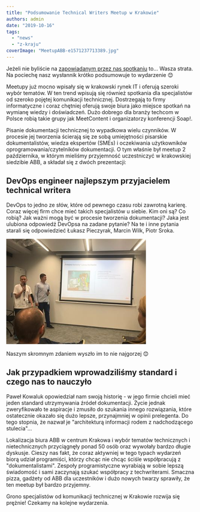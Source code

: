 ```yaml
---
title: "Podsumowanie Technical Writers Meetup w Krakowie"
authors: admin
date: "2019-10-16"
tags:
  - "news"
  - "z-kraju"
coverImage: "MeetupABB-e1571237713389.jpg"
---
```


Jeżeli nie byliście na
[zapowiadanym przez nas spotkaniu](http://techwriter.pl/spotkanie-technical-writerow-w-krakowie/)
to... Wasza strata. Na pociechę nasz wysłannik krótko podsumowuje to wydarzenie
😊

<!--truncate-->

Meetupy już mocno wpisały się w krakowski rynek IT i oferują szeroki wybór
tematów. W ten trend wpisują się również spotkania dla specjalistów od szeroko
pojętej komunikacji technicznej. Dostrzegają to firmy informatyczne i coraz
chętniej oferują swoje biura jako miejsce spotkań na wymianę wiedzy i
doświadczeń. Dużo dobrego dla branży techcom w Polsce robią takie grupy jak
MeetContent i organizatorzy konferencji Soap!.

Pisanie dokumentacji technicznej to wypadkowa wielu czynników. W procesie jej
tworzenia ścierają się ze sobą umiejętności pisarskie dokumentalistów, wiedza
ekspertów (SMEs) i oczekiwania użytkowników oprogramowania/czytelników
dokumentacji. O tym właśnie był meetup 2 października, w którym mieliśmy
przyjemność uczestniczyć w krakowskiej siedzibie ABB, a składał się z dwóch
prezentacji:

## DevOps engineer najlepszym przyjacielem technical writera

DevOps to jedno ze słów, które od pewnego czasu robi zawrotną karierę. Coraz
więcej firm chce mieć takich specjalistów u siebie. Kim oni są? Co robią? Jak
ważni mogą być w procesie tworzenia dokumentacji? Jaka jest ulubiona odpowiedź
DevOpsa na zadane pytanie? Na te i inne pytania starali się odpowiedzieć Łukasz
Pieczyrak, Marcin Wilk, Piotr Sroka.

![](images/MeetingABBDevops.jpg)

Naszym skromnym zdaniem wyszło im to nie najgorzej 😊

## Jak przypadkiem wprowadziliśmy standard i czego nas to nauczyło

Paweł Kowaluk opowiedział nam swoją historię - w jego firmie chcieli mieć jeden
standard utrzymywania źródeł dokumentacji. Życie jednak zweryfikowało te
aspiracje i zmusiło do szukania innego rozwiązania, które ostatecznie okazało
się dużo lepsze, przynajmniej w opinii prelegenta. Do tego stopnia, że nazwał je
"architekturą informacji rodem z nadchodzącego stulecia"...

Lokalizacja biura ABB w centrum Krakowa i wybór tematów technicznych i
nietechnicznych przyciągnęły ponad 50 osób oraz wywołały bardzo długie dyskusje.
Cieszy nas fakt, że coraz aktywniej w tego typach wydarzeń biorą udział
programiści, którzy chcąc nie chcąc ściśle współpracują z "dokumentalistami".
Zespoły programistyczne wyrabiają w sobie lepszą świadomość i sami zaczynają
szukać współpracy z techwriterami. Smaczna pizza, gadżety od ABB dla uczestników
i dużo nowych twarzy sprawiły, że ten meetup był bardzo przyjemny.

Grono specjalistów od komunikacji technicznej w Krakowie rozwija się prężnie!
Czekamy na kolejne wydarzenia.
